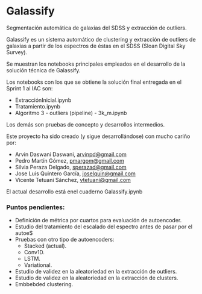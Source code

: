 # Galassify

Segmentación automática de galaxias del SDSS y extracción de outliers.

Galassify es un sistema automático de clustering y extracción de outliers de galaxias a partir de los espectros de éstas en el SDSS (Sloan Digital Sky Survey).

Se muestran los notebooks principales empleados en el desarrollo de la solución técnica de Galassify.

Los notebooks con los que se obtiene la solución final entregada en el Sprint 1 al IAC son:

* ExtracciónInicial.ipynb
* Tratamiento.ipynb
* Algoritmo 3 - outliers (pipeline) - 3k_m.ipynb

Los demás son pruebas de concepto y desarrollos intermedios.

Este proyecto ha sido creado (y sigue desarrollándose) con mucho cariño por:

* Arvin Daswani Daswani, arvinpd@gmail.com
* Pedro Martín Gómez, pmargom@gmail.com
* Silvia Peraza Delgado, sperazad@gmail.com
* Jose Luis Quintero García, joselquin@gmail.com
* Vicente Tetuani Sánchez, vtetuani@gmail.com

El actual desarrollo está enel cuaderno Galassify.ipynb

### Puntos pendientes:

* Definición de métrica por cuartos para evaluación de autoencoder.
* Estudio del tratamiento del escalado del espectro antes de pasar por el autoe$
* Pruebas con otro tipo de autoencoders:
  - Stacked (actual).
  - Conv1D.
  - LSTM.
  - Variational.
* Estudio de validez en la aleatoriedad en la extracción de outliers.
* Estudio de validez en la aleatoriedad en la extracción de clusters.
* Embbebded clustering.

